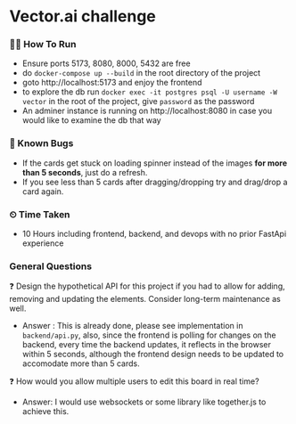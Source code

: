 # Vector.ai challenge

### 🏃‍♂️ How To Run

-   Ensure ports 5173, 8080, 8000, 5432 are free
-   do `docker-compose up --build` in the root directory of the project
-   goto http://localhost:5173 and enjoy the frontend
-   to explore the db run `docker exec -it postgres psql -U username -W vector` in the root of the project, give `password` as the password
-   An adminer instance is running on http://localhost:8080 in case you would like to examine the db that way

### 🐛 Known Bugs

-   If the cards get stuck on loading spinner instead of the images **for more than 5 seconds**, just do a refresh.
-   If you see less than 5 cards after dragging/dropping try and drag/drop a card again.

### ⏲ Time Taken

-   10 Hours including frontend, backend, and devops with no prior FastApi experience

### General Questions

❓ Design the hypothetical API for this project if you had to allow for adding, removing and updating the elements. Consider long-term maintenance as well.

-   Answer : This is already done, please see implementation in `backend/api.py`, also, since the frontend is polling for changes on the backend, every time the backend updates, it reflects in the browser within 5 seconds, although the frontend design needs to be updated to accomodate more than 5 cards.

❓ How would you allow multiple users to edit this board in real time?

-   Answer: I would use websockets or some library like together.js to achieve this.
